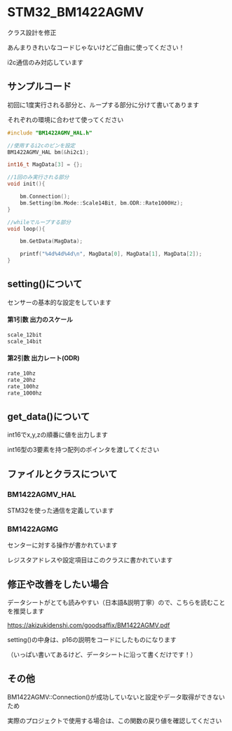 # STM32_BM1422AGMV

クラス設計を修正

あんまりきれいなコードじゃないけどご自由に使ってください！

i2c通信のみ対応しています

## サンプルコード

初回に1度実行される部分と、ループする部分に分けて書いてあります

それぞれの環境に合わせて使ってください

```cpp
#include "BM1422AGMV_HAL.h"

//使用するi2cのピンを設定
BM1422AGMV_HAL bm(&hi2c1);

int16_t MagData[3] = {};

//1回のみ実行される部分
void init(){

	bm.Connection();
	bm.Setting(bm.Mode::Scale14Bit, bm.ODR::Rate1000Hz);
}

//whileでループする部分
void loop(){

	bm.GetData(MagData);

	printf("%4d%4d%4d\n", MagData[0], MagData[1], MagData[2]);
}
```

## setting()について

センサーの基本的な設定をしています

#### 第1引数 出力のスケール
```cpp
scale_12bit
scale_14bit
```

#### 第2引数 出力レート(ODR)
```cpp
rate_10hz 
rate_20hz
rate_100hz
rate_1000hz
```

## get_data()について

int16でx,y,zの順番に値を出力します

int16型の3要素を持つ配列のポインタを渡してください

## ファイルとクラスについて

### BM1422AGMV_HAL 

STM32を使った通信を定義しています

### BM1422AGMG

センターに対する操作が書かれています

レジスタアドレスや設定項目はこのクラスに書かれています

## 修正や改善をしたい場合

データシートがとても読みやすい（日本語&説明丁寧）ので、こちらを読むことを推奨します

https://akizukidenshi.com/goodsaffix/BM1422AGMV.pdf

setting()の中身は、p16の説明をコードにしたものになります

（いっぱい書いてあるけど、データシートに沿って書くだけです！）

## その他

BM1422AGMV::Connection()が成功していないと設定やデータ取得ができないため

実際のプロジェクトで使用する場合は、この関数の戻り値を確認してください


